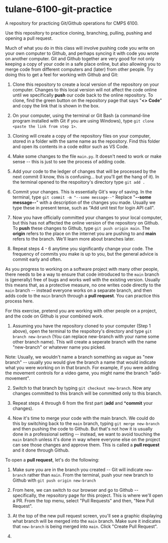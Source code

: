 # tulane-6100-git-practice
A repository for practicing Git/Github operations for CMPS 6100.

Use this repository to practice cloning, branching, pulling, pushing and opening a pull request.

Much of what you do in this class will involve pushing code you write on your own computer to Github, and perhaps syncing it with code you wrote on another computer. Git and Github together are very good for not only keeping a copy of your code in a safe place online, but also allowing you to merge code from different computers and (later) from other people. Try doing this to get a feel for working with Github and Git:

1. Clone this repository to create a local version of the repository on your computer. Changes to this local version will not affect the code online until we specifically **push** our code back to the online repository. To clone, find the green button on the repository page that says "**<> Code**" and copy the link that is shown in the box.

2. On your computer, using the terminal or Git Bash (a command-line program installed with Git if you are using Windows), type `git clone <paste the link from step 1>`.

3. Cloning will create a copy of the repository files on your computer, stored in a folder with the same name as the repository. Find this folder and open its contents in a code editor such as VS Code.

4. Make some changes to the file `main.py`. It doesn't need to work or make sense -- this is just to see the process of adding code.

5. Add your code to the ledger of changes that will be processed by the next commit (I know, this is confusing... but you'll get the hang of it). In the terminal opened to the respoitory's directory type `git add .`

6. Commit your changes. This is essentially Git's way of saving. In the terminal, type `git commit -m "--some message--"` Replace "**--some message--**" with a description of the changes you made. Usually we type these in present tense, such as "Add unit test for login API call".

7. Now you have officially committed your changes to your local computer, but this has not affected the online version of the repository on Github. To **push** these changes to Github, type `git push origin main`. The **origin** refers to the place on the internet you are pushing to and **main** refers to the branch. We'll learn more about branches later.

8. Repeat steps 4 - 6 anytime you significantly change your code. The frequency of commits you make is up to you, but the general advice is commit early and often.

As you progress to working on a software project with many other people, there needs to be a way to ensure that code introduced to the `main` branch is (generally) free of bugs and works well with the existing version. Usually this means that, as a protective measure, no one writes code directly to the `main` branch -- instead everyone works on a separate branch, and then adds code to the `main` branch through a **pull request**. You can practice this process here.

For this exercise, pretend you are working with other people on a project, and the code on Github is your combined work.

1. Assuming you have the repository cloned to your computer (Step 1 above), open the terminal to the respoitory's directory and type `git branch new-branch` (You can replace new-branch with your name some other branch name).  This will create a seperate branch with the name "new-branch" or whatever name you picked. 

Note: Usually, we wouldn't name a branch something as vague as "new branch" -- usually you would give the branch a name that would indicate what you were working on in that branch. For example, if you were adding the movement controls for a video game, you might name the branch "add-movement".

2. Switch to that branch by typing `git checkout new-branch`. Now any changes committed to this branch will be committed only to this branch.

3. Repeat steps 4 through 6 from the first part (**add** and ***commit** your changes).

4. Now it's time to merge your code with the main branch. We could do this by switching back to the `main` branch, typing `git merge new-branch` and then pushing the code to Github. But that's not how it is usually done in a professional setting -- instead, we want to avoid touching the `main` branch unless it's done in way where everyone else on the project can see those changes and approve them. This is called a **pull request** and it done through Github.

To open a **pull request**, let's do the following:

1. Make sure you are in the branch you created -- Git will indicate `new-branch` rather than `main`. From the terminal, push your new branch to Github with `git push origin new-branch`

2. From here, we can switch to our browser and go to Github -- specifically, the repsoitory page for this project. This is where we'll open a PR. From the top menu, select "Pull Requests" and then, "New Pull Request".

3. At the top of the new pull request screen, you'll see a graphic displaying what branch will be merged into the `main` branch. Make sure it indicates that `new-branch` is being merged into `main`. Click "Create Pull Request".

4. 


